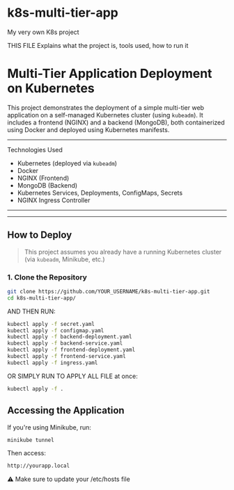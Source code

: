 # k8s-multi-tier-app
My very own K8s project 


THIS FILE Explains what the project is, tools used, how to run it

# Multi-Tier Application Deployment on Kubernetes

This project demonstrates the deployment of a simple multi-tier web application on a self-managed Kubernetes cluster (using `kubeadm`). It includes a frontend (NGINX) and a backend (MongoDB), both containerized using Docker and deployed using Kubernetes manifests.

---

Technologies Used

- Kubernetes (deployed via `kubeadm`)
- Docker
- NGINX (Frontend)
- MongoDB (Backend)
- Kubernetes Services, Deployments, ConfigMaps, Secrets
- NGINX Ingress Controller

---


---

##  How to Deploy

> This project assumes you already have a running Kubernetes cluster (via `kubeadm`, Minikube, etc.)

### 1. Clone the Repository
```bash
git clone https://github.com/YOUR_USERNAME/k8s-multi-tier-app.git
cd k8s-multi-tier-app/

```
AND THEN RUN:

```bash
kubectl apply -f secret.yaml
kubectl apply -f configmap.yaml
kubectl apply -f backend-deployment.yaml
kubectl apply -f backend-service.yaml
kubectl apply -f frontend-deployment.yaml
kubectl apply -f frontend-service.yaml
kubectl apply -f ingress.yaml
```

OR SIMPLY RUN TO APPLY ALL FILE at once:
```bash
kubectl apply -f .
```

## Accessing the Application

If you're using Minikube, run:
```bash
minikube tunnel
```

Then access:
```bash
http://yourapp.local
```
⚠️ Make sure to update your /etc/hosts file






